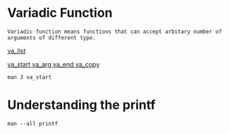 # Variadic Function
	Variadic function means functions that can accept arbitary number of arguments of different type.  

[va_list](https://man7.org/linux/man-pages/man3/va_list.3type.html) 

[va_start va_arg va_end va_copy ](https://man7.org/linux/man-pages/man3/va_start.3.html)

``man 3 va_start``

# Understanding the printf

`` man --all printf ``
